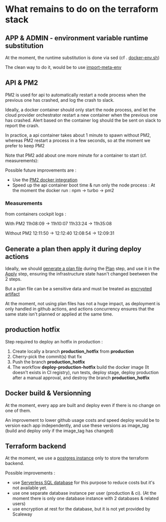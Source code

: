 # What remains to do on the terraform stack

## APP & ADMIN - environment variable runtime substitution

At the moment, the runtime substitution is done via sed (cf . [docker-env.sh](../admin/docker-env.sh))

The clean way to do it, would be to use [import-meta-env](https://import-meta-env.org/guide/getting-started/runtime-transform.html)


## API & PM2

PM2 is used for api to automatically restart a node process when the previous one has crashed, and log the crash to slack.

Ideally, a docker container should only start the node process, and let the cloud provider orchestrator restart a new container when the previous one has crashed.
Alert based on the container log should the be sent on slack to report the crash.

In practice, a api container takes about 1 minute to spawn without PM2, whereas PM2 restart a process in a few seconds, so at the moment we prefer to keep PM2

Note that PM2 add about one more minute for a container to start (cf. measurements):

Possible future improvements are :

- Use the [PM2 docker integration](https://pm2.keymetrics.io/docs/usage/docker-pm2-nodejs/)
- Speed up the api container boot time & run only the node process : At the moment the docker run : npm -> turbo -> pm2


### Measurements

from containers cockpit logs :

With PM2
11h08:09 -> 11h10:07
11h33:24 -> 11h35:08

Without PM2
12:11:50 -> 12:12:40
12:08:54 -> 12:09:31


## Generate a plan then apply it during deploy actions

Ideally, we should [generate a plan file](https://developer.hashicorp.com/terraform/cli/commands/plan#out-filename) during the [Plan](https://developer.hashicorp.com/terraform/cli/commands/plan) step, and use it in the [Apply](https://developer.hashicorp.com/terraform/cli/commands/apply) step, ensuring the infrastructure state hasn't changed beetween the 2 steps.

But a plan file can be a sensitive data and must be treated as [encrypted](https://docs.github.com/en/actions/security-guides/using-secrets-in-github-actions#storing-large-secrets) [artifact](https://docs.github.com/en/actions/using-workflows/storing-workflow-data-as-artifacts)

At the moment, not using plan files has not a huge impact, as deployment is only handled in github actions, and actions concurrency ensures that the same state isn't planned or applied at the same time.

## production hotfix

Step required to deploy an hotfix in production :

1. Create locally a branch **production_hotfix** from **production**
2. Cherry-pick the commit(s) that fix
3. Push the branch **production_hotfix**
4. The workflow **deploy-production-hotfix** build the docker image (It doesn't exists in CI registry), run tests, deploy stage, deploy production after a manual approval, and destroy the branch **production_hotfix**

## Docker build & Versionning

At the moment, every app are built and deploy even if there is no change on one of them.

An improvement to lower github usage costs and speed deploy would be to version each app independently, and use these versions as image_tag (build and deploy only if the image_tag has changed)

## Terraform backend

At the moment, we use a [postgres instance](https://www.scaleway.com/en/docs/faq/databases-for-postgresql-and-mysql/) only to store the terraform backend.

Possible improvements :

- use [Serverless SQL database](https://www.scaleway.com/en/docs/faq/serverless-sql-databases/) for this purpose to reduce costs but it's not available yet.
- use one separate database instance per user (production & ci). (At the moment there is only one database instance with 2 databases & related users)
- use encryption at rest for the database, but it is not yet provided by Scaleway
